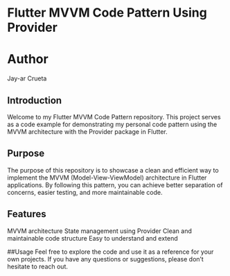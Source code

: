 # Flutter MVVM Code Pattern Using Provider

# Author
Jay-ar Crueta

## Introduction
Welcome to my Flutter MVVM Code Pattern repository. This project serves as a code example for demonstrating my personal code pattern using the MVVM architecture with the Provider package in Flutter.

## Purpose
The purpose of this repository is to showcase a clean and efficient way to implement the MVVM (Model-View-ViewModel) architecture in Flutter applications. By following this pattern, you can achieve better separation of concerns, easier testing, and more maintainable code.

## Features
MVVM architecture
State management using Provider
Clean and maintainable code structure
Easy to understand and extend

##Usage
Feel free to explore the code and use it as a reference for your own projects. If you have any questions or suggestions, please don’t hesitate to reach out.
